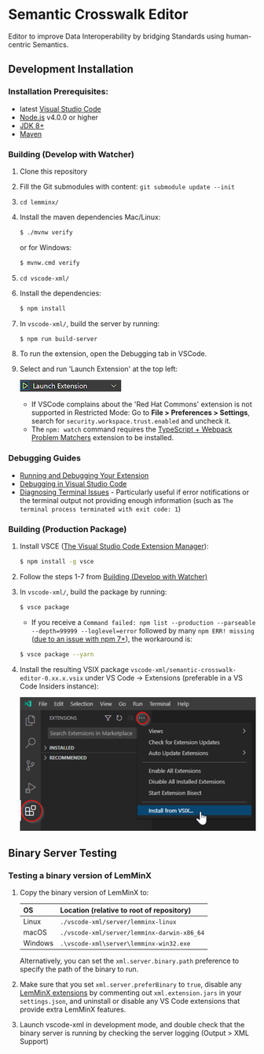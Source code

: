 # Semantic Crosswalk Editor

Editor to improve Data Interoperability by bridging Standards using human-centric Semantics.

## Development Installation

### Installation Prerequisites:

  * latest [Visual Studio Code](https://code.visualstudio.com/)
  * [Node.js](https://nodejs.org/) v4.0.0 or higher
  * [JDK 8+](http://www.oracle.com/technetwork/java/javase/downloads/index.html)
  * [Maven](https://maven.apache.org/)

### Building (Develop with Watcher)

1. Clone this repository
1. Fill the Git submodules with content: ```git submodule update --init```
1. `cd lemminx/`
1. Install the maven dependencies Mac/Linux:
	```bash
	$ ./mvnw verify
	```
	or for Windows:
	```bash
	$ mvnw.cmd verify
1. `cd vscode-xml/`
1. Install the dependencies:
	```bash
	$ npm install
	```
1. In `vscode-xml/`, build the server by running:
	```bash
	$ npm run build-server
	```
1. To run the extension, open the Debugging tab in VSCode.
1. Select and run 'Launch Extension' at the top left:

	![ Launch Extension ](./images/launch_extension.png)

	- If VSCode complains about the 'Red Hat Commons' extension is not supported in Restricted Mode:
	Go to **File > Preferences > Settings**, search for `security.workspace.trust.enabled` and uncheck it.
	- The `npm: watch` command requires the [TypeScript + Webpack Problem Matchers](https://marketplace.visualstudio.com/items?itemName=eamodio.tsl-problem-matcher) extension to be installed.

### Debugging Guides

- [Running and Debugging Your Extension](https://vscode.readthedocs.io/en/latest/extensions/debugging-extensions/)
- [Debugging in Visual Studio Code](https://code.visualstudio.com/docs/editor/debugging)
- [Diagnosing Terminal Issues](https://github.com/microsoft/vscode/wiki/Terminal-Issues#diagnosing-terminal-issues) - Particularly useful if error notifications or the terminal output not providing enough information (such as `The terminal process terminated with exit code: 1`)

### Building (Production Package)

1. Install VSCE ([The Visual Studio Code Extension Manager](https://github.com/microsoft/vscode-vsce#vsce)):
	```bash
	$ npm install -g vsce
	```
1. Follow the steps 1-7 from [Building (Develop with Watcher)](#building-develop-with-watcher)
1. In `vscode-xml/`, build the package by running:
	```bash
	$ vsce package
	```
	- If you receive a `Command failed: npm list --production --parseable --depth=99999 --loglevel=error` followed by many `npm ERR! missing` ([due to an issue with npm 7+](https://github.com/microsoft/vscode-vsce/issues/439#issue-597647066)), the workaround is:
	```bash
	$ vsce package --yarn
	```
1. Install the resulting VSIX package `vscode-xml/semantic-crosswalk-editor-0.xx.x.vsix` under VS Code -> Extensions (preferable in a VS Code Insiders instance):

	![ Install Extension ](./images/install_extension_highlighted.png)

## Binary Server Testing

### Testing a binary version of LemMinX

1. Copy the binary version of LemMinX to:

   | OS | Location (relative to root of repository) |
   | --- | --- |
   | Linux | `./vscode-xml/server/lemminx-linux` |
   | macOS | `./vscode-xml/server/lemminx-darwin-x86_64` |
   | Windows | `.\vscode-xml\server\lemminx-win32.exe` |

   Alternatively, you can set the `xml.server.binary.path` preference to specify the path of the binary to run.

1. Make sure that you set `xml.server.preferBinary` to `true`,
disable any [LemMinX extensions](https://github.com/DAPSI-IDISS/vscode-xml/blob/master/docs/Extensions.md)
by commenting out `xml.extension.jars` in your `settings.json`,
and uninstall or disable any VS Code extensions that provide extra LemMinX features.

1. Launch vscode-xml in development mode, and double check that the binary server is running by checking the server logging (Output > XML Support)
